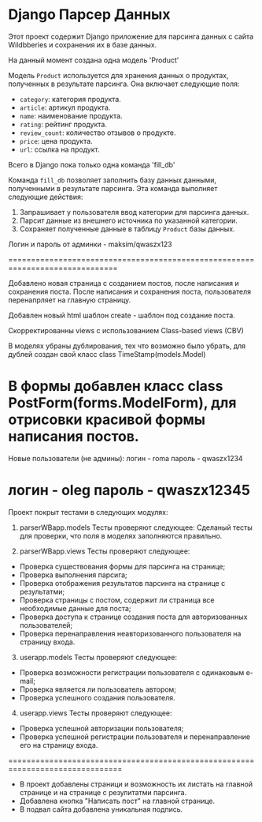 # Django Парсер Данных

Этот проект содержит Django приложение для парсинга данных с сайта Wildbberies и сохранения их в базе данных.

На данный момент создана одна модель 'Product'

Модель `Product` используется для хранения данных о продуктах, полученных в результате парсинга.
Она включает следующие поля:

- `category`: категория продукта.
- `article`: артикул продукта.
- `name`: наименование продукта.
- `rating`: рейтинг продукта.
- `review_count`: количество отзывов о продукте.
- `price`: цена продукта.
- `url`: ссылка на продукт.

Всего в Django пока только одна команда 'fill_db'

Команда `fill_db` позволяет заполнить базу данных данными, полученными в результате парсинга.
Эта команда выполняет следующие действия:

1. Запрашивает у пользователя ввод категории для парсинга данных.
2. Парсит данные из внешнего источника по указанной категории.
3. Сохраняет полученные данные в таблицу `Product` базы данных.

Логин и пароль от админки - maksim/qwaszx123


==============================================================================

Добавлено новая страница с созданием постов, после написания и сохранения поста.
После написания и сохранения поста, пользователя перенапрляет на главную страницу.

Добавлен новый html шаблон create - шаблон под создание поста.

Скорректированны views с использованием Class-based views (CBV)

В моделях убраны дублирования, тех что возможно было убрать, для дублей создан
свой класс class TimeStamp(models.Model)

В формы добавлен класс class PostForm(forms.ModelForm), для отрисовки красивой формы написания постов.
===============================================================================
Новые пользователи (не админы):
логин - roma
пароль - qwaszx1234

логин - oleg
пароль - qwaszx12345
===============================================================================
Проект покрыт тестами в следующих модулях:
1. parserWBapp.models
Тесты проверяют следующее:
Сделаный тесты для проверки, что поля в моделях заполняются правильно.

2. parserWBapp.views
Тесты проверяют следующее:
* Проверка существования формы для парсинга на странице;
* Проверка выполнения парсига;
* Проверка отображения результатов парсинга на странице с результатми;
* Проверка страницы с постом, содержит ли страница все необходимые данные для поста;
* Проверка доступа к странице создания поста для авторизованных пользователей;
* Проверка перенаправления неавторизованного пользователя на страницу входа.

3. userapp.models
Тесты проверяют следующее:
* Проверка возможности регистрации пользователя с одинаковым e-mail;
* Проверка является ли пользователь автором;
* Проверка успешного создания пользователя.

4. userapp.views
Тесты проверяют следующее:
* Проверка успешной авторизации пользователя;
* Проверка успешной регистрации пользователя и перенаправление его на страницу входа.

===============================================================================
* В проект добавлены страници и возможность их листать на главной странице и на странице с резулитатми парсинга.
* Добавлена кнопка "Написать пост" на главной странице.
* В подвал сайта добавлена уникальная подпись.
